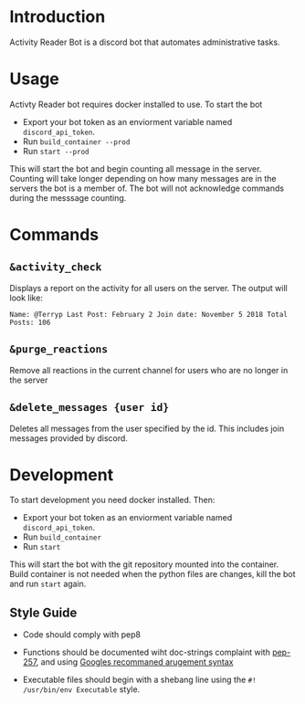 # Introduction
Activity Reader Bot is a discord bot that automates administrative
tasks.

# Usage
Activty Reader bot requires docker installed to use.
To start the bot
- Export your bot token as an enviorment variable
named `discord_api_token`.
- Run `build_container --prod`
- Run `start --prod`


This will start the bot and begin counting
all message in the server. Counting will take longer depending on how
many messages are in the servers the bot is a member of. The bot will
not acknowledge commands during the messsage counting.

# Commands
  ## `&activity_check`
  Displays a report on the activity for all users on the server.
  The output will look like:
```shell
Name: @Terryp Last Post: February 2 Join date: November 5 2018 Total Posts: 106
```
## `&purge_reactions`
Remove all reactions in the current channel for users who are no longer
in the server

## `&delete_messages {user id}`
Deletes all messages from the user specified by the id. This includes
join messages provided by discord.

# Development
To start development you need docker installed. Then:
- Export your bot token as an enviorment variable
named `discord_api_token`.
- Run `build_container`
- Run `start`

This will start the bot with the git repository mounted into the
container. Build container is not needed when the python files are
changes, kill the bot and run `start` again.

## Style Guide
-   Code should comply with pep8

-   Functions should be documented wiht doc-strings complaint with [pep-257](https://www.python.org/dev/peps/pep-0257/), and using [Googles
recommaned arugement syntax
](https://google.github.io/styleguide/pyguide.html?#38-comments-and-docstrings)

-   Executable files should begin with a shebang line using the
`#! /usr/bin/env Executable` style.
